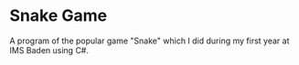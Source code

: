# Snake Game
 
A program of the popular game "Snake" which I did during my first year at IMS Baden using C#.
